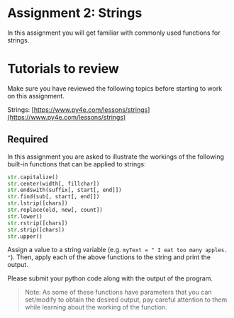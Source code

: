 # Assignment 2: Strings


In this assignment you will get familiar with commonly used functions for strings.

# Tutorials to review

Make sure you have reviewed the following topics before starting to work on this assignment. 

Strings: [https://www.py4e.com/lessons/strings](https://www.py4e.com/lessons/strings)


## Required

In this assignment you are asked to illustrate the workings of the following built-in functions that can be applied to strings:

```python
str.capitalize()
str.center(width[, fillchar])
str.endswith(suffix[, start[, end]])
str.find(sub[, start[, end]])
str.lstrip([chars])
str.replace(old, new[, count])
str.lower()
str.rstrip([chars])
str.strip([chars])
str.upper()
```

Assign a value to a string variable (e.g. `myText = " I eat too many apples.  "`). Then, apply each of the above functions to the string and print the output. 

Please submit your python code along with the output of the program.

> Note: As some of these functions have parameters that you can set/modify to obtain the desired output, pay careful attention to them while learning about the working of the function.  

